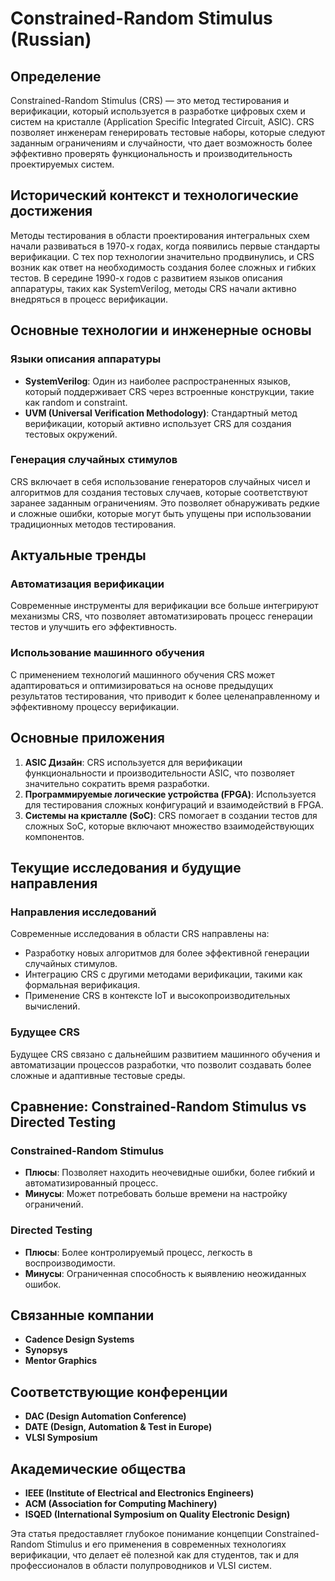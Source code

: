 # Constrained-Random Stimulus (Russian)

## Определение

Constrained-Random Stimulus (CRS) — это метод тестирования и верификации, который используется в разработке цифровых схем и систем на кристалле (Application Specific Integrated Circuit, ASIC). CRS позволяет инженерам генерировать тестовые наборы, которые следуют заданным ограничениям и случайности, что дает возможность более эффективно проверять функциональность и производительность проектируемых систем.

## Исторический контекст и технологические достижения

Методы тестирования в области проектирования интегральных схем начали развиваться в 1970-х годах, когда появились первые стандарты верификации. С тех пор технологии значительно продвинулись, и CRS возник как ответ на необходимость создания более сложных и гибких тестов. В середине 1990-х годов с развитием языков описания аппаратуры, таких как SystemVerilog, методы CRS начали активно внедряться в процесс верификации.

## Основные технологии и инженерные основы

### Языки описания аппаратуры

- **SystemVerilog**: Один из наиболее распространенных языков, который поддерживает CRS через встроенные конструкции, такие как random и constraint.
- **UVM (Universal Verification Methodology)**: Стандартный метод верификации, который активно использует CRS для создания тестовых окружений.

### Генерация случайных стимулов

CRS включает в себя использование генераторов случайных чисел и алгоритмов для создания тестовых случаев, которые соответствуют заранее заданным ограничениям. Это позволяет обнаруживать редкие и сложные ошибки, которые могут быть упущены при использовании традиционных методов тестирования.

## Актуальные тренды

### Автоматизация верификации

Современные инструменты для верификации все больше интегрируют механизмы CRS, что позволяет автоматизировать процесс генерации тестов и улучшить его эффективность.

### Использование машинного обучения

С применением технологий машинного обучения CRS может адаптироваться и оптимизироваться на основе предыдущих результатов тестирования, что приводит к более целенаправленному и эффективному процессу верификации.

## Основные приложения

1. **ASIC Дизайн**: CRS используется для верификации функциональности и производительности ASIC, что позволяет значительно сократить время разработки.
2. **Программируемые логические устройства (FPGA)**: Используется для тестирования сложных конфигураций и взаимодействий в FPGA.
3. **Системы на кристалле (SoC)**: CRS помогает в создании тестов для сложных SoC, которые включают множество взаимодействующих компонентов.

## Текущие исследования и будущие направления

### Направления исследований

Современные исследования в области CRS направлены на:
- Разработку новых алгоритмов для более эффективной генерации случайных стимулов.
- Интеграцию CRS с другими методами верификации, такими как формальная верификация.
- Применение CRS в контексте IoT и высокопроизводительных вычислений.

### Будущее CRS

Будущее CRS связано с дальнейшим развитием машинного обучения и автоматизации процессов разработки, что позволит создавать более сложные и адаптивные тестовые среды.

## Сравнение: Constrained-Random Stimulus vs Directed Testing

### Constrained-Random Stimulus

- **Плюсы**: Позволяет находить неочевидные ошибки, более гибкий и автоматизированный процесс.
- **Минусы**: Может потребовать больше времени на настройку ограничений.

### Directed Testing

- **Плюсы**: Более контролируемый процесс, легкость в воспроизводимости.
- **Минусы**: Ограниченная способность к выявлению неожиданных ошибок.

## Связанные компании

- **Cadence Design Systems**
- **Synopsys**
- **Mentor Graphics**

## Соответствующие конференции

- **DAC (Design Automation Conference)**
- **DATE (Design, Automation & Test in Europe)**
- **VLSI Symposium**

## Академические общества

- **IEEE (Institute of Electrical and Electronics Engineers)**
- **ACM (Association for Computing Machinery)**
- **ISQED (International Symposium on Quality Electronic Design)**

Эта статья предоставляет глубокое понимание концепции Constrained-Random Stimulus и его применения в современных технологиях верификации, что делает её полезной как для студентов, так и для профессионалов в области полупроводников и VLSI систем.